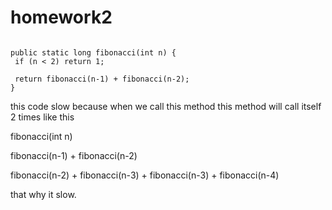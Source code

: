 # homework2

```

public static long fibonacci(int n) {
 if (n < 2) return 1;

 return fibonacci(n-1) + fibonacci(n-2);
}
```

this code slow because when we call this method this method will call itself 2 times
like this

fibonacci(int n) <br />

fibonacci(n-1) + fibonacci(n-2) <br /> 

fibonacci(n-2) + fibonacci(n-3) + fibonacci(n-3) + fibonacci(n-4) <br />

that why it slow.